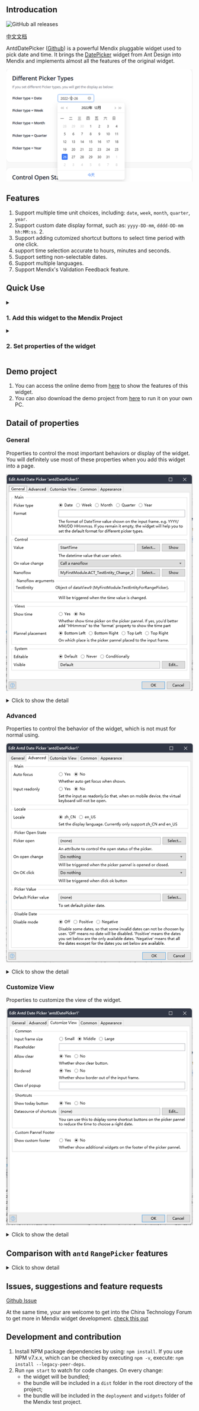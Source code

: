## Introducation
![GitHub all releases](https://img.shields.io/github/downloads/zjh1943/mendix-antd-date-picker/total?style=social)

[中文文档](./README-CN.md)  

AntdDatePicker ([Github](https://github.com/zjh1943/mendix-antd-date-picker)) is a powerful Mendix pluggable widget used to pick date and time. It brings the [DatePicker](https://ant.design/components/date-picker-cn#rangepicker) widget from Ant Design into Mendix and implements almost all the features of the original widget.

![antd date picker](./doc/DatePicker.png)

## Features
1. Support multiple time unit choices, including: `date`, `week`, `month`, `quarter`, `year`.
2. Support custom date display format, such as: `yyyy-DD-mm`, `dddd-DD-mm hh:MM:ss`. 2.
2. Support adding cutomized shortcut buttons to select time period with one click.
3. support time selection accurate to hours, minutes and seconds.
4. Support setting non-selectable dates. 
5. Support multiple languages. 
6. Support Mendix's Validation Feedback feature.

## Quick Use
<details>
<summary><h3>1. Add this widget to the Mendix Project</h3></summary>

1. Download the mpk file from [here](https://github.com/zjh1943/mendix-antd-date-picker/releases).
3. Copy the mpk file to your Mendix Project directory `{YourMendixProjectFolder}/widgets/`.
4. Open your Mendix Project with Mendix Studio Pro and click on the menu `Menu > App > Synchronize App Directory`.
</details>

<details>
<summary><h3>2. Set properties of the widget</h3></summary>

1. Select any page, add a `DataView` to the page, and set the `Datasource` for the `DataView`. The Datasource should be an Entity that having at least 1 DateTime attribute.![Alt text](doc/quick-use-step-1.png)![Alt text](doc/quick-use-step-1.1.png)
2. Add the `Antd Date Picker` widget to the `DataView` above. It can be found in the Toolbox on the right side of Mendix Studio Pro. ![Alt text](doc/quick-use-step-2.png)
3. Set the necessary properties for the widget, including `Picker Type`, `Start time`, `End time`, `On value change` :
    * Set `Picker type`. Select the default `Date` type.
    * Set `Date value` as an DateTime attribute of the Datasource entity. This property is used to set and read the date value of the widget.
    * Set `On value change` to `Nanoflow` and choose `create a new Nanoflow`. ![Alt text](doc/quick-use-step-3.png)
    * Read and print the `Start time` and `End time` properties in this `Nanoflow`. ![Alt text](doc/quick-use-step-4.png)
4. Run.

</details>

## Demo project

1. You can access the online demo from [here](https://demo-antdwidgets100.apps.ap-2a.mendixcloud.com) to show the features of this widget.   
2. You can also download the demo project from [here](https://github.com/zjh1943/mendx-antd-widgets-show) to run it on your own PC.
    
## Datail of properties

### General

Properties to control the most important behaviors or display of the widget. You will definitely use most of these properties when you add this widget into a page.

![properties-general](./doc/properties-general.png)

<details>
<summary>Click to show the detail</summary>

* Picker type. Support values: `date`, `week`, `month`, `quarter`, `year`. If you set it as `quarter`，you picker will display like this: ![](./doc/render-result-picker-type-quarter.png)
* Format. The format of DateTime value shown on the input frame. e.g. YYYY/MM/DD HH:mm:ss.
* Value. The datetime value that user select. You need to choose a attribute of a entity.
* On value Change. Will be triggered when the date value is changed.
* Show time. Whether show time picker on the picker pannel. If yes, you'd better add "HH:mm:ss" to the `format` property to show the time part. It looks like this: ![](./doc/render-result-show-time.png)
* Plannel placement. On which place is the picker pannel placed to the input frame. support values like: Bottom Left, Bottom Right, Top Left, Top Right.

</details>

### Advanced

Properties to control the behavior of the widget, which is not must for normal using.

![properties-advanced](./doc/properties-advanced.png)

<details>
<summary>Click to show the detail</summary>

* Main.
    * Auto focus. Whether auto get focus when shown.
    * Input readonly. Set the input as readonly.So that, when on mobile device, the virtual keyboard will not be open.
* Locale.
    * Locale. Set the display language. Currently only support zh_CN and en_US.
* Picker Open State.
    * Picker open. An attribute to control the open status of the picker.
    * On open change. Will be triggered when the picker pannel is opened or closed.
    * On OK cick. Will be triggered when click ok button. The ok button will be showd when "Show time" is true.
* Picker Value. (not support any more)
    * Default Picker value. The default date value on the picker pannel.
* Disable Date. 
    * Disable mode. Disable some dates, so that some invalid dates can not be choosen by user. 
        - 'Off' means no date will be disabled. 
        - 'Positive' means the dates you set below are the only available dates. 
        - 'Negative' means that all the dates excepet for the dates you set below are available.
    * Disable datasource. Choose the object list of dates you want to disable or enable.
    * Disable attribute. Choose the attribute with type of DateTime to diable or enable a date.

</details>

### Customize View

Properties to customize the view of the widget.

![properties-customize-view](./doc/properties-customize-view.png)

<details>
<summary>Click to show the detail</summary>

* Common.
    - size. Input frame size. Support value: Small, Middle, Large.
    - Placeholder.
    - Allow clear. Whether show clear button.
    - Bordered. Whether show border out of the input frame.
    - Class of popup. CSS class of the popup DOM element.
* Shortcuts. 
    - Show today button. Whether to show 'Today' button on panel.
    - Show now button. Whether to show 'Now' button on panel when show time is set as true.
    - Datasource of shortcuts. You can use this to dsiplay some shortcut buttons on the picker pannel to let user choose common dates by one click.
    - Attribute of label. Label will be shown on the shortcut button.
    - Value Attribute. When user click the shortcut button, the corresponding datetime will be selected.  
* Custom Pannel Footer
    - Show custom footer. Whether show additional widgets on the footer of the picker pannel.
    - Custom pannel footer. Put additional widgets on the footer of the picker pannel.

</details>

## Comparison with `antd` `RangePicker` features

<details>
<summary>Click to show detail</summary>

| Property              | Property Description                                                                                                                                                             | Property Type                                                             | Implement or not |
| --------------------- | -------------------------------------------------------------------------------------------------------------------------------------------------------------------------------- | ------------------------------------------------------------------------- | ---------------- |
| allowClear            | Whether to show clear button                                                                                                                                                     | boolean                                                                   | Y                |
| autoFocus             | If get focus when component mounted                                                                                                                                              | boolean                                                                   | Y                |
| bordered              | Whether has border style                                                                                                                                                         | boolean                                                                   | Y                |
| className             | The picker className                                                                                                                                                             | string                                                                    | Y                |
| dateRender            | Custom rendering function for date cells                                                                                                                                         | function(currentDate: dayjs, today: dayjs) => React.ReactNode             | Y                |
| disabled              | Determine whether the DatePicker is disabled                                                                                                                                     | boolean                                                                   | Y                |
| disabledDate          | Specify the date that cannot be selected                                                                                                                                         | (currentDate: dayjs) => boolean                                           | Y                |
| popupClassName        | To customize the className of the popup calendar                                                                                                                                 | string                                                                    | Y                |
| getPopupContainer     | To set the container of the floating layer, while the default is to create a div element in body                                                                                 | function(trigger)                                                         | N                |
| inputReadOnly         | Set the readonly attribute of the input tag (avoids virtual keyboard on touch devices)                                                                                           | boolean                                                                   | Y                |
| locale                | Localization configuration                                                                                                                                                       | object                                                                    | Y                |
| mode                  | [The picker panel mode（ Cannot select year or month anymore? )](https://ant.design/docs/react/faq#When-set-mode-to-DatePicker/RangePicker,-cannot-select-year-or-month-anymore?) | time | date | month | year| decade                                        | N                |
| nextIcon              | The custom next icon                                                                                                                                                             | ReactNode                                                                 | N                |
| open                  | The open state of picker                                                                                                                                                         | boolean                                                                   | Y                |
| panelRender           | Customize panel render                                                                                                                                                           | (panelNode) => ReactNode                                                  | N                |
| picker                | Set picker type                                                                                                                                                                  | date | week | month | quarter | year                                      | Y                |
| placeholder           | The placeholder of date input                                                                                                                                                    | string | [string,string]                                                  | Y                |
| placement             | The position where the selection box pops up                                                                                                                                     | bottomLeft bottomRighttopLeft topRight                                    | Y                |
| popupStyle            | To customize the style of the popup calendar                                                                                                                                     | CSSProperties                                                             | Y                |
| presets               | The preset ranges for quick selection                                                                                                                                            | [{ label: React.ReactNode, value: dayjs }[]](https://day.js.org/)         | N                |
| prevIcon              | The custom prev icon                                                                                                                                                             | ReactNode                                                                 | Y                |
| size                  | To determine the size of the input box, the height of large and small, are 40px and 24px respectively, while default size is 32px                                                | large | middle | small                                                    | Y                |
| status                | Set validation status                                                                                                                                                            | 'error' | 'warning'                                                       | Y                |
| style                 | To customize the style of the input box                                                                                                                                          | CSSProperties                                                             | Y                |
| suffixIcon            | The custom suffix icon                                                                                                                                                           | ReactNode                                                                 | N                |
| superNextIcon         | The custom super next icon                                                                                                                                                       | ReactNode                                                                 | N                |
| superPrevIcon         | The custom super prev icon                                                                                                                                                       | ReactNode                                                                 | N                |
| onOpenChange          | Callback function, can be executed whether the popup calendar is popped up or closed                                                                                             | function(open)                                                            | Y                |
| onPanelChange         | Callback when picker panel mode is changed                                                                                                                                       | function(value, mode)                                                     | N                |
| defaultPickerValue    | To set default picker date                                                                                                                                                       | [dayjs](https://day.js.org/)                                              | N                |
| defaultValue          | To set default date, if start time or end time is null or undefined, the date range will be an open interval                                                                     | [dayjs](https://day.js.org/)                                              | N                |
| disabledTime          | To specify the time that cannot be selected                                                                                                                                      | function(date)                                                            | Y                |
| format                | To set the date format, refer to dayjs. When an array is provided, all values are used for parsing and first value is used for formatting, support Custom Format                 | string | (value: dayjs) => string | (string | (value: dayjs) => string)[] | Y                |
| renderExtraFooter     | Render extra footer in panel                                                                                                                                                     | (mode) => React.ReactNode                                                 | Y                |
| showNow               | Whether to show 'Now' button on panel when showTime is set                                                                                                                       | boolean                                                                   | Y                |
| showTime              | To provide an additional time selection                                                                                                                                          | object | boolean                                                          | Y                |
| showTime.defaultValue | [To set default time of selected date, demo](https://ant.design/components/date-picker#components-date-picker-demo-disabled-date)                                                | [dayjs](https://day.js.org/)                                              | N                |
| showToday             | Whether to show Today button                                                                                                                                                     | boolean                                                                   | Y                |
| value                 | To set date                                                                                                                                                                      | [dayjs](https://day.js.org/)                                              | Y                |
| onChange              | Callback function, can be executed when the selected time is changing                                                                                                            | function(date: dayjs, dateString: string)                                 | Y                |
| onOk                  | Callback when click ok button                                                                                                                                                    | function()                                                                | Y                |

</details>

## Issues, suggestions and feature requests

[Github Issue](https://github.com/zj1943/mendix-antd-date-picker/issues)

At the same time, your are welcome to get into the China Technology Forum to get more in Mendix widget development. [check this out](https://marketplace.siemens.com.cn/low-code-community)

## Development and contribution

1. Install NPM package dependencies by using: `npm install`. If you use NPM v7.x.x, which can be checked by executing `npm -v`, execute: `npm install --legacy-peer-deps`.
1. Run `npm start` to watch for code changes. On every change:
    - the widget will be bundled;
    - the bundle will be included in a `dist` folder in the root directory of the project;
    - the bundle will be included in the `deployment` and `widgets` folder of the Mendix test project.

